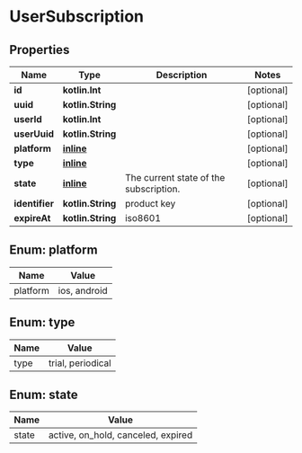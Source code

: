 
# UserSubscription

## Properties
Name | Type | Description | Notes
------------ | ------------- | ------------- | -------------
**id** | **kotlin.Int** |  |  [optional]
**uuid** | **kotlin.String** |  |  [optional]
**userId** | **kotlin.Int** |  |  [optional]
**userUuid** | **kotlin.String** |  |  [optional]
**platform** | [**inline**](#PlatformEnum) |  |  [optional]
**type** | [**inline**](#TypeEnum) |  |  [optional]
**state** | [**inline**](#StateEnum) | The current state of the subscription. |  [optional]
**identifier** | **kotlin.String** | product key |  [optional]
**expireAt** | **kotlin.String** | iso8601 |  [optional]


<a name="PlatformEnum"></a>
## Enum: platform
Name | Value
---- | -----
platform | ios, android


<a name="TypeEnum"></a>
## Enum: type
Name | Value
---- | -----
type | trial, periodical


<a name="StateEnum"></a>
## Enum: state
Name | Value
---- | -----
state | active, on_hold, canceled, expired



